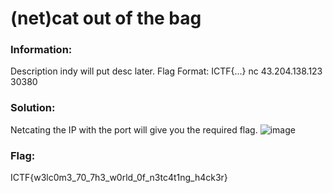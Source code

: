 
<div align="centre">
<h1> (net)cat out of the bag</h1>
</div>

### Information:
Description
indy will put desc later.
Flag Format:
ICTF{...}
nc 43.204.138.123 30380

### Solution:
Netcating the IP with the port  will give you the required flag.
![image](https://user-images.githubusercontent.com/92258994/176674485-771a5023-1767-4720-b9eb-d32d0f0d8b47.png)


### Flag:
ICTF{w3lc0m3_70_7h3_w0rld_0f_n3tc4t1ng_h4ck3r}
